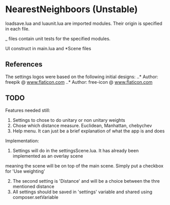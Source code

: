 # NearestNeighboors (Unstable)


loadsave.lua and luaunit.lua are imported modules. Their origin is specified in each file.


_ files contain unit tests for the specified modules. 


UI construct in main.lua and \*Scene files


## References

The settings logos were based on the following initial designs:
..* Author: freepik @ www.flaticon.com
..* Author: free-icon @ www.flaticon.com

## TODO

Features needed still: 

1. Settings to chose to do unitary or non unitary weights
2. Chose which distance measure. Euclidean, Manhattan, chebychev
2. Help menu. It can just be a brief explanation of what the app is and does

Implementation:

1. Settings will do in the settingsScene.lua. It has already been implemented as an overlay scene

meaning the scene will be on top of the main scene. Simply put a checkbox for 'Use weighting'

2. The second setting is 'Distance' and will be a choice between the thre mentioned distance
3. All settings should be saved in 'settings' variable and shared using composer.setVariable

